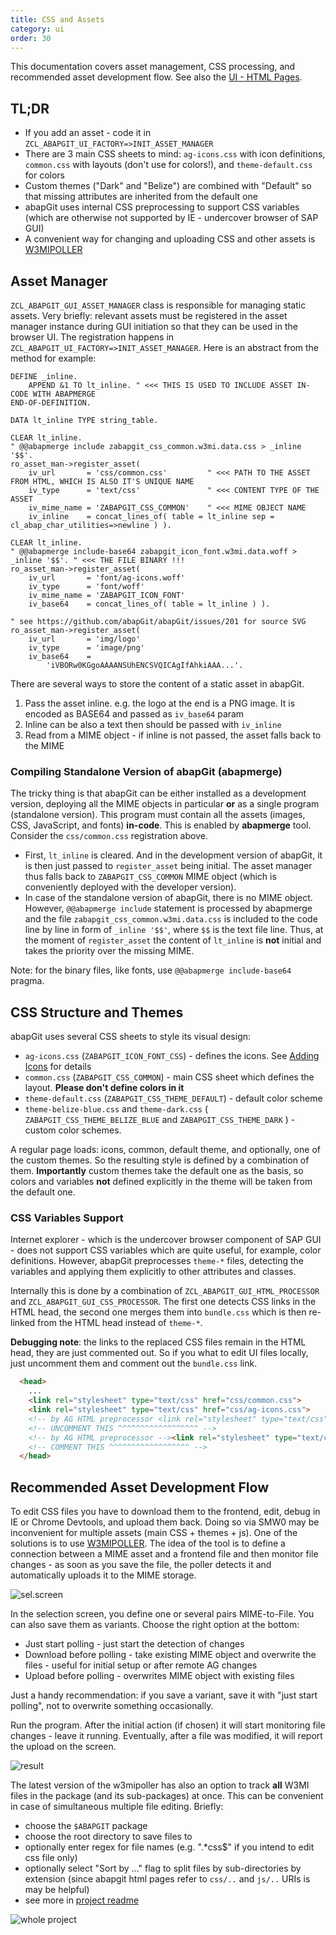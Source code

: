 ```yaml
---
title: CSS and Assets
category: ui
order: 30
---
```


This documentation covers asset management, CSS processing, and recommended asset development flow. See also the [UI - HTML Pages](./developing-ui.md).

## TL;DR

- If you add an asset - code it in `ZCL_ABAPGIT_UI_FACTORY=>INIT_ASSET_MANAGER`
- There are 3 main CSS sheets to mind: `ag-icons.css` with icon definitions, `common.css` with layouts (don't use for colors!), and `theme-default.css` for colors
- Custom themes ("Dark" and "Belize") are combined with "Default" so that missing attributes are inherited from the default one
- abapGit uses internal CSS preprocessing to support CSS variables (which are otherwise not supported by IE - undercover browser of SAP GUI)
- A convenient way for changing and uploading CSS and other assets is [W3MIPOLLER](https://github.com/sbcgua/abap_w3mi_poller)

## Asset Manager

`ZCL_ABAPGIT_GUI_ASSET_MANAGER` class is responsible for managing static assets. Very briefly: relevant assets must be registered in the asset manager instance during GUI initiation so that they can be used in the browser UI. The registration happens in `ZCL_ABAPGIT_UI_FACTORY=>INIT_ASSET_MANAGER`. Here is an abstract from the method for example:

```abap
DEFINE _inline.
    APPEND &1 TO lt_inline. " <<< THIS IS USED TO INCLUDE ASSET IN-CODE WITH ABAPMERGE
END-OF-DEFINITION.

DATA lt_inline TYPE string_table.

CLEAR lt_inline.
" @@abapmerge include zabapgit_css_common.w3mi.data.css > _inline '$$'.
ro_asset_man->register_asset(
    iv_url       = 'css/common.css'         " <<< PATH TO THE ASSET FROM HTML, WHICH IS ALSO IT'S UNIQUE NAME
    iv_type      = 'text/css'               " <<< CONTENT TYPE OF THE ASSET
    iv_mime_name = 'ZABAPGIT_CSS_COMMON'    " <<< MIME OBJECT NAME
    iv_inline    = concat_lines_of( table = lt_inline sep = cl_abap_char_utilities=>newline ) ).

CLEAR lt_inline.
" @@abapmerge include-base64 zabapgit_icon_font.w3mi.data.woff > _inline '$$'. " <<< THE FILE BINARY !!!
ro_asset_man->register_asset(
    iv_url       = 'font/ag-icons.woff'
    iv_type      = 'font/woff'
    iv_mime_name = 'ZABAPGIT_ICON_FONT'
    iv_base64    = concat_lines_of( table = lt_inline ) ).

" see https://github.com/abapGit/abapGit/issues/201 for source SVG
ro_asset_man->register_asset(
    iv_url       = 'img/logo'
    iv_type      = 'image/png'
    iv_base64    =
        'iVBORw0KGgoAAAANSUhENCSVQICAgIfAhkiAAA...'.

```

There are several ways to store the content of a static asset in abapGit.

1. Pass the asset inline. e.g. the logo at the end is a PNG image. It is encoded as BASE64 and passed as `iv_base64` param
2. Inline can be also a text then should be passed with `iv_inline`
3. Read from a MIME object - if inline is not passed, the asset falls back to the MIME

### Compiling Standalone Version of abapGit (abapmerge)

The tricky thing is that abapGit can be either installed as a development version, deploying all the MIME objects in particular **or** as a single program (standalone version). This program must contain all the assets (images, CSS, JavaScript, and fonts) **in-code**. This is enabled by **abapmerge** tool. Consider the `css/common.css` registration above.

- First, `lt_inline` is cleared. And in the development version of abapGit, it is then just passed to `register_asset` being initial. The asset manager thus falls back to `ZABAPGIT_CSS_COMMON` MIME object (which is conveniently deployed with the developer version).
- In case of the standalone version of abapGit, there is no MIME object. However, `@@abapmerge include` statement is processed by abapmerge and the file `zabapgit_css_common.w3mi.data.css` is included to the code line by line in form of `_inline '$$'`, where `$$` is the text file line. Thus, at the moment of `register_asset` the content of `lt_inline` is **not** initial and takes the priority over the missing MIME.

Note: for the binary files, like fonts, use `@@abapmerge include-base64` pragma.

## CSS Structure and Themes

abapGit uses several CSS sheets to style its visual design:

- `ag-icons.css` (`ZABAPGIT_ICON_FONT_CSS`) - defines the icons. See [Adding Icons](adding-icons.md) for details
- `common.css` (`ZABAPGIT_CSS_COMMON`) - main CSS sheet which defines the layout. **Please don't define colors in it**
- `theme-default.css` (`ZABAPGIT_CSS_THEME_DEFAULT`) - default color scheme
- `theme-belize-blue.css` and `theme-dark.css` ( `ZABAPGIT_CSS_THEME_BELIZE_BLUE` and `ZABAPGIT_CSS_THEME_DARK` ) - custom color schemes.

A regular page loads: icons, common, default theme, and optionally, one of the custom themes. So the resulting style is defined by a combination of them. **Importantly** custom themes take the default one as the basis, so colors and variables **not** defined explicitly in the theme will be taken from the default one.

### CSS Variables Support

Internet explorer - which is the undercover browser component of SAP GUI - does not support CSS variables which are quite useful, for example, color definitions. However, abapGit preprocesses `theme-*` files, detecting the variables and applying them explicitly to other attributes and classes.

Internally this is done by a combination of `ZCL_ABAPGIT_GUI_HTML_PROCESSOR` and `ZCL_ABAPGIT_GUI_CSS_PROCESSOR`. The first one detects CSS links in the HTML head, the second one merges them into `bundle.css` which is then re-linked from the HTML head instead of `theme-*`.

**Debugging note**: the links to the replaced CSS files remain in the HTML head, they are just commented out. So if you what to edit UI files locally, just uncomment them and comment out the `bundle.css` link.

```html
  <head>
    ...
    <link rel="stylesheet" type="text/css" href="css/common.css">
    <link rel="stylesheet" type="text/css" href="css/ag-icons.css">
    <!-- by AG HTML preprocessor <link rel="stylesheet" type="text/css" href="css/theme-default.css">-->
    <!-- UNCOMMENT THIS ^^^^^^^^^^^^^^^^^^ -->
    <!-- by AG HTML preprocessor --><link rel="stylesheet" type="text/css" href="css/bundle.css">
    <!-- COMMENT THIS ^^^^^^^^^^^^^^^^^^ -->
  </head>
```

## Recommended Asset Development Flow

To edit CSS files you have to download them to the frontend, edit, debug in IE or Chrome Devtools, and upload them back. Doing so via SMW0 may be inconvenient for multiple assets (main CSS + themes + js). One of the solutions is to use [W3MIPOLLER](https://github.com/sbcgua/abap_w3mi_poller). The idea of the tool is to define a connection between a MIME asset and a frontend file and then monitor file changes - as soon as you save the file, the poller detects it and automatically uploads it to the MIME storage.

![sel.screen](/img/w3mimepoller-1.png)

In the selection screen, you define one or several pairs MIME-to-File. You can also save them as variants. Choose the right option at the bottom:

- Just start polling - just start the detection of changes
- Download before polling - take existing MIME object and overwrite the files - useful for initial setup or after remote AG changes
- Upload before polling - overwrites MIME object with existing files

Just a handy recommendation: if you save a variant, save it with "just start polling", not to overwrite something occasionally.

Run the program. After the initial action (if chosen) it will start monitoring file changes - leave it running. Eventually, after a file was modified, it will report the upload on the screen.

![result](/img/w3mimepoller-2.png)

The latest version of the w3mipoller has also an option to track **all** W3MI files in the package (and its sub-packages) at once. This can be convenient in case of simultaneous multiple file editing. Briefly:

- choose the `$ABAPGIT` package
- choose the root directory to save files to
- optionally enter regex for file names (e.g. ".*css$" if you intend to edit css file only)
- optionally select "Sort by ..." flag to split files by sub-directories by extension (since abapgit html pages refer to `css/..` and `js/..` URIs is may be helpful)
- see more in [project readme](https://github.com/sbcgua/abap_w3mi_poller)

![whole project](/img/w3mimepoller-3.png)
